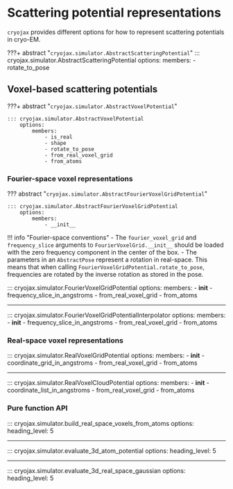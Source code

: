 # Scattering potential representations

`cryojax` provides different options for how to represent scattering potentials in cryo-EM.

???+ abstract "`cryojax.simulator.AbstractScatteringPotential`"
    ::: cryojax.simulator.AbstractScatteringPotential
        options:
            members:
                - rotate_to_pose

## Voxel-based scattering potentials

???+ abstract "`cryojax.simulator.AbstractVoxelPotential`"

    ::: cryojax.simulator.AbstractVoxelPotential
        options:
            members:
                - is_real
                - shape
                - rotate_to_pose
                - from_real_voxel_grid
                - from_atoms

### Fourier-space voxel representations

??? abstract "`cryojax.simulator.AbstractFourierVoxelGridPotential`"

    ::: cryojax.simulator.AbstractFourierVoxelGridPotential
        options:
            members:
                - __init__

!!! info "Fourier-space conventions"
    - The `fourier_voxel_grid` and `frequency_slice` arguments to
    `FourierVoxelGrid.__init__` should be loaded with the zero frequency
    component in the center of the box.
    - The parameters in an `AbstractPose` represent a rotation in real-space. This means that when calling `FourierVoxelGridPotential.rotate_to_pose`,
    frequencies are rotated by the inverse rotation as stored in the pose.

::: cryojax.simulator.FourierVoxelGridPotential
        options:
            members:
                - __init__
                - frequency_slice_in_angstroms
                - from_real_voxel_grid
                - from_atoms

---

::: cryojax.simulator.FourierVoxelGridPotentialInterpolator
        options:
            members:
                - __init__
                - frequency_slice_in_angstroms
                - from_real_voxel_grid
                - from_atoms

### Real-space voxel representations

::: cryojax.simulator.RealVoxelGridPotential
        options:
            members:
                - __init__
                - coordinate_grid_in_angstroms
                - from_real_voxel_grid
                - from_atoms

---

::: cryojax.simulator.RealVoxelCloudPotential
        options:
            members:
                - __init__
                - coordinate_list_in_angstroms
                - from_real_voxel_grid
                - from_atoms

### Pure function API

::: cryojax.simulator.build_real_space_voxels_from_atoms
        options:
            heading_level: 5

---

::: cryojax.simulator.evaluate_3d_atom_potential
        options:
            heading_level: 5

---

::: cryojax.simulator.evaluate_3d_real_space_gaussian
        options:
            heading_level: 5
